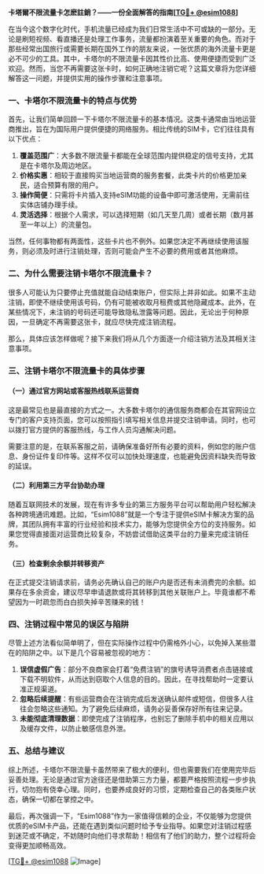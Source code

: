 **卡塔爾不限流量卡怎麽註銷？——一份全面解答的指南[[TG💪+ @esim1088](https://t.me/s/esim1088)]**

在当今这个数字化时代，手机流量已经成为我们日常生活中不可或缺的一部分。无论是刷短视频、看直播还是处理工作事务，流量都扮演着至关重要的角色。而对于那些经常出国旅行或需要长期在国外工作的朋友来说，一张优质的海外流量卡更是必不可少的工具。其中，卡塔尔的不限流量卡因其性价比高、使用便捷而受到广泛欢迎。然而，当您不再需要这张卡时，如何正确地注销它呢？这篇文章将为您详细解答这一问题，并提供实用的操作步骤和注意事项。

### 一、卡塔尔不限流量卡的特点与优势

首先，让我们简单回顾一下卡塔尔不限流量卡的基本情况。这类卡通常由当地运营商推出，旨在为国际用户提供便捷的网络服务。相比传统的SIM卡，它们往往具有以下优点：

1. **覆盖范围广**：大多数不限流量卡都能在全球范围内提供稳定的信号支持，尤其是在卡塔尔及周边地区。
2. **价格实惠**：相较于直接购买当地运营商的服务套餐，此类卡片的价格更加亲民，适合预算有限的用户。
3. **操作简便**：只需将卡片插入支持eSIM功能的设备中即可激活使用，无需前往实体店铺办理手续。
4. **灵活选择**：根据个人需求，可以选择短期（如几天至几周）或者长期（数月甚至一年以上）的流量包。

当然，任何事物都有两面性，这些卡片也不例外。如果您决定不再继续使用该服务，则必须及时进行注销处理，否则可能会产生不必要的费用或者其他麻烦。

### 二、为什么需要注销卡塔尔不限流量卡？

很多人可能认为只要停止充值就能自动结束账户，但实际上并非如此。如果不主动注销，即使不继续使用该号码，仍有可能被收取月租费或其他隐藏成本。此外，在某些情况下，未注销的号码还可能导致隐私泄露等问题。因此，无论出于何种原因，一旦确定不再需要这张卡，就应尽快完成注销流程。

那么，具体应该怎样做呢？接下来我们将从几个方面逐一介绍注销方法及其相关注意事项。

### 三、注销卡塔尔不限流量卡的具体步骤

#### （一）通过官方网站或客服热线联系运营商

这是最常见也是最直接的方式之一。大多数卡塔尔的通信服务商都会在其官网设立专门的客户支持页面，您可以按照指引填写相关信息并提交注销申请。同时，也可以拨打官方提供的客服热线，与工作人员沟通解决问题。

需要注意的是，在联系客服之前，请确保准备好所有必要的资料，例如您的账户信息、身份证件复印件等。这样不仅可以加快处理速度，也能避免因资料缺失而导致的延误。

#### （二）利用第三方平台协助办理

随着互联网技术的发展，现在有许多专业的第三方服务平台可以帮助用户轻松解决各种跨境通讯难题。比如，“Esim1088”就是一个专注于提供eSIM卡解决方案的品牌，其团队拥有丰富的行业经验和技术实力，能够为您提供全方位的支持服务。如果您觉得直接面对运营商比较复杂，不妨尝试借助这类平台的力量来完成注销任务。

#### （三）检查剩余余额并转移资产

在正式提交注销请求前，请务必先确认自己的账户内是否还有未消费完的余额。如果存在多余资金，建议尽早申请退款或将其转移到其他关联账户上。毕竟谁都不希望因为一时疏忽而白白损失掉辛苦赚来的钱！

### 四、注销过程中常见的误区与陷阱

尽管上述方法看似简单明了，但在实际操作过程中仍需格外小心，以免掉入某些潜在的陷阱之中。以下是几个容易被忽视的地方：

1. **误信虚假广告**：部分不良商家会打着“免费注销”的旗号诱导消费者点击链接或下载不明软件，从而达到窃取个人信息的目的。因此，在寻找帮助时一定要认准正规渠道。
2. **忽略后续提醒**：有些运营商会在注销完成后发送确认邮件或短信，但很多人往往会忽略这些通知。为了避免后续麻烦，请务必妥善保存好所有往来记录。
3. **未能彻底清理数据**：即使完成了注销程序，也别忘了删除手机中的相关应用以及缓存文件，以防止敏感信息外泄。

### 五、总结与建议

综上所述，卡塔尔不限流量卡虽然带来了极大的便利，但也需要我们在使用完毕后妥善处理。无论是通过官方途径还是借助第三方力量，都要严格按照流程一步步执行，切勿抱有侥幸心理。同时，也要养成良好的习惯，定期检查自己的各类账户状态，确保一切都在掌控之中。

最后，再次强调一下，“Esim1088”作为一家值得信赖的企业，不仅能够为您提供优质的eSIM卡产品，还能在遇到类似问题时给予专业指导。如果您对注销过程感到迷茫或不确定，不妨随时向他们寻求帮助！相信有了他们的助力，整个过程将会变得更加顺畅高效。

[[TG💪+ @esim1088](https://t.me/s/esim1088) ![Image](https://i.postimg.cc/4NQfJmqS/Snipaste-2025-05-13-00-14-12.png)]